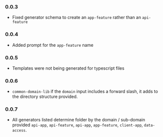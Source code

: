 ### 0.0.3
- Fixed generator schema to create an `app-feature` rather than an `api-feature`

### 0.0.4
- Added prompt for the `app-feature` name

### 0.0.5
- Templates were not being generated for typescript files

### 0.0.6
- `common-domain-lib` if the `domain` input includes a forward slash, it adds to the directory structure provided.


### 0.0.7
- All generators listed determine folder by the domain / sub-domain provided `api-app`, `api-feature`, `api-app`, `app-feature`, `client-app`, `data-access`.